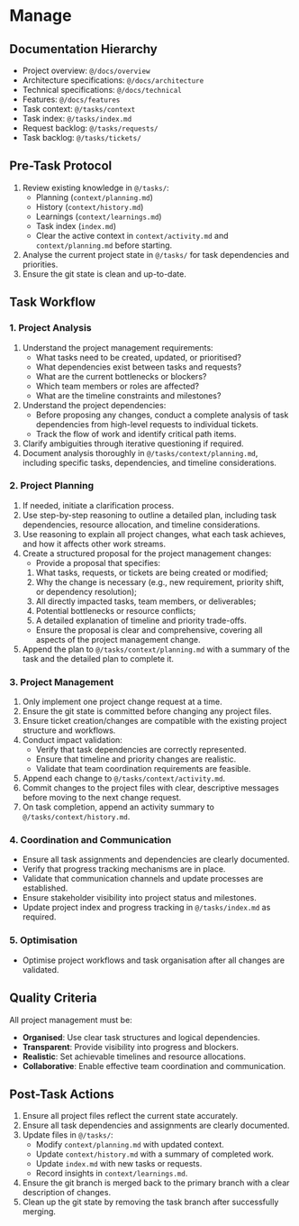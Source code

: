 # Manage

## Documentation Hierarchy

- Project overview: `@/docs/overview`
- Architecture specifications: `@/docs/architecture`
- Technical specifications: `@/docs/technical`
- Features: `@/docs/features`
- Task context: `@/tasks/context`
- Task index: `@/tasks/index.md`
- Request backlog: `@/tasks/requests/`
- Task backlog: `@/tasks/tickets/`

## Pre-Task Protocol

1. Review existing knowledge in `@/tasks/`:
   - Planning (`context/planning.md`)
   - History (`context/history.md`)
   - Learnings (`context/learnings.md`)
   - Task index (`index.md`)
   - Clear the active context in `context/activity.md` and `context/planning.md` before starting.
2. Analyse the current project state in `@/tasks/` for task dependencies and priorities.
3. Ensure the git state is clean and up-to-date.

## Task Workflow

### 1. Project Analysis

1. Understand the project management requirements:
   - What tasks need to be created, updated, or prioritised?
   - What dependencies exist between tasks and requests?
   - What are the current bottlenecks or blockers?
   - Which team members or roles are affected?
   - What are the timeline constraints and milestones?
2. Understand the project dependencies:
   - Before proposing any changes, conduct a complete analysis of task dependencies from high-level requests to individual tickets.
   - Track the flow of work and identify critical path items.
3. Clarify ambiguities through iterative questioning if required.
4. Document analysis thoroughly in `@/tasks/context/planning.md`, including specific tasks, dependencies, and timeline considerations.

### 2. Project Planning

1. If needed, initiate a clarification process.
2. Use step-by-step reasoning to outline a detailed plan, including task dependencies, resource allocation, and timeline considerations.
3. Use reasoning to explain all project changes, what each task achieves, and how it affects other work streams.
4. Create a structured proposal for the project management changes:
   - Provide a proposal that specifies:
   1. What tasks, requests, or tickets are being created or modified;
   2. Why the change is necessary (e.g., new requirement, priority shift, or dependency resolution);
   3. All directly impacted tasks, team members, or deliverables;
   4. Potential bottlenecks or resource conflicts;
   5. A detailed explanation of timeline and priority trade-offs.
   - Ensure the proposal is clear and comprehensive, covering all aspects of the project management change.
5. Append the plan to `@/tasks/context/planning.md` with a summary of the task and the detailed plan to complete it.

### 3. Project Management

1. Only implement one project change request at a time.
2. Ensure the git state is committed before changing any project files.
3. Ensure ticket creation/changes are compatible with the existing project structure and workflows.
4. Conduct impact validation:
   - Verify that task dependencies are correctly represented.
   - Ensure that timeline and priority changes are realistic.
   - Validate that team coordination requirements are feasible.
5. Append each change to `@/tasks/context/activity.md`.
6. Commit changes to the project files with clear, descriptive messages before moving to the next change request.
7. On task completion, append an activity summary to `@/tasks/context/history.md`.

### 4. Coordination and Communication

- Ensure all task assignments and dependencies are clearly documented.
- Verify that progress tracking mechanisms are in place.
- Validate that communication channels and update processes are established.
- Ensure stakeholder visibility into project status and milestones.
- Update project index and progress tracking in `@/tasks/index.md` as required.

### 5. Optimisation

- Optimise project workflows and task organisation after all changes are validated.

## Quality Criteria

All project management must be:

- **Organised**: Use clear task structures and logical dependencies.
- **Transparent**: Provide visibility into progress and blockers.
- **Realistic**: Set achievable timelines and resource allocations.
- **Collaborative**: Enable effective team coordination and communication.

## Post-Task Actions

1. Ensure all project files reflect the current state accurately.
2. Ensure all task dependencies and assignments are clearly documented.
3. Update files in `@/tasks/`:
   - Modify `context/planning.md` with updated context.
   - Update `context/history.md` with a summary of completed work.
   - Update `index.md` with new tasks or requests.
   - Record insights in `context/learnings.md`.
4. Ensure the git branch is merged back to the primary branch with a clear description of changes.
5. Clean up the git state by removing the task branch after successfully merging.
